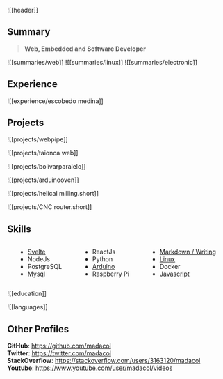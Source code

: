 ![[header]]

## Summary

> **Web, Embedded and Software Developer**

![[summaries/web]]
![[summaries/linux]]
![[summaries/electronic]]

## Experience

![[experience/escobedo medina]]

## Projects

![[projects/webpipe]]

![[projects/taionca web]]

![[projects/bolivarparalelo]]

![[projects/arduinooven]]

![[projects/helical milling.short]]

![[projects/CNC router.short]]

## Skills

<div class="columnList" style="display: flex; justify-content: space-around">
<div style="display: flex; flex-direction: column">

- [Svelte](https://github.com/madacol/bolivarparalelo)
- NodeJs
- PostgreSQL
- [Mysql](https://stackoverflow.com/search?q=user:3163120+[mysql])

</div>
<div style="display: flex; flex-direction: column">

- ReactJs
- Python
- [Arduino](https://github.com/madacol/ArduinoOven)
- Raspberry Pi

</div>
<div style="display: flex; flex-direction: column">

- [Markdown / Writing](https://github.com/madacol/knowledge)
- [Linux](https://stackoverflow.com/search?q=user:3163120+[linux])
- Docker
- [Javascript](https://stackoverflow.com/search?q=user:3163120+[javascript])

</div>
</div>
<!-- 
## Skills

<div class="columnList" style="display: flex; justify-content: space-around">
<div style="display: flex; flex-direction: column">

- Fast and constant learning
- First principles thinking
- Big picture thinking

</div>
<div style="display: flex; flex-direction: column">

- Clear writing
- Proactive
- Empathic

</div>
<div style="display: flex; flex-direction: column">

- Collaborative
- Honest
- Ethical

</div>
</div> -->

![[education]]

![[languages]]

## Other Profiles

**GitHub**: <https://github.com/madacol>\
**Twitter**: <https://twitter.com/madacol>\
**StackOverflow**: <https://stackoverflow.com/users/3163120/madacol>\
**Youtube**: <https://www.youtube.com/user/madacol/videos>
